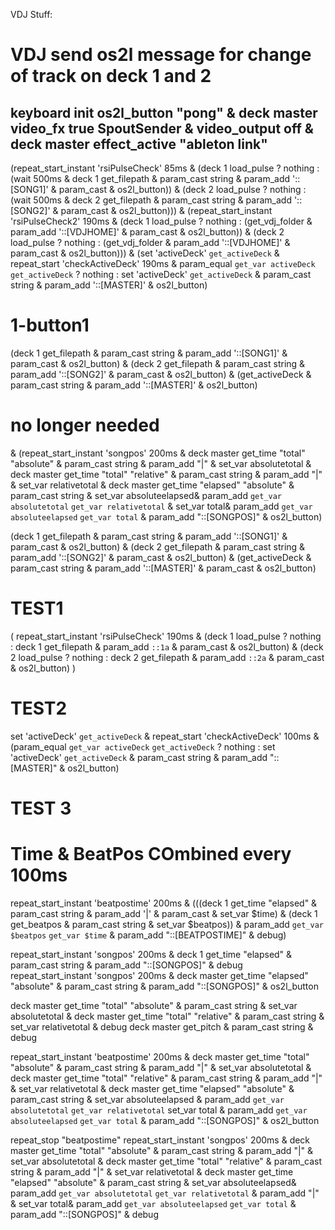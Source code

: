 VDJ Stuff:

# VDJ send os2l message for change of track on deck 1 and 2

keyboard init
os2l_button "pong" & deck master video_fx true SpoutSender & video_output off
& deck master effect_active "ableton link"
-----------------------------------------------------------

(repeat_start_instant 'rsiPulseCheck' 85ms & (deck 1 load_pulse ? nothing : (wait 500ms & deck 1 get_filepath & param_cast string & param_add '::[SONG1]' & param_cast & os2l_button)) & (deck 2 load_pulse ? nothing : (wait 500ms & deck 2 get_filepath & param_cast string & param_add '::[SONG2]' & param_cast & os2l_button)))
& (repeat_start_instant 'rsiPulseCheck2' 190ms & (deck 1 load_pulse ? nothing : (get_vdj_folder & param_add '::[VDJHOME]' & param_cast & os2l_button)) & (deck 2 load_pulse ? nothing : (get_vdj_folder & param_add '::[VDJHOME]' & param_cast & os2l_button)))
& (set 'activeDeck' `get_activeDeck` & repeat_start 'checkActiveDeck' 190ms & param_equal `get_var activeDeck` `get_activeDeck` ? nothing : set 'activeDeck' `get_activeDeck` & param_cast string & param_add '::[MASTER]' & os2l_button)

# 1-button1

(deck 1 get_filepath & param_cast string & param_add '::[SONG1]' & param_cast & os2l_button) & (deck 2 get_filepath & param_cast string & param_add '::[SONG2]' & param_cast & os2l_button) & (get_activeDeck & param_cast string & param_add '::[MASTER]' & os2l_button)

# no longer needed

& (repeat_start_instant 'songpos' 200ms & deck master get_time "total" "absolute" & param_cast string & param_add "|" & set_var absolutetotal & deck master get_time "total" "relative" & param_cast string &  param_add "|" & set_var relativetotal & deck master get_time "elapsed" "absolute" & param_cast string & set_var absoluteelapsed& param_add `get_var absolutetotal` `get_var relativetotal` & set_var total& param_add `get_var absoluteelapsed` `get_var total` & param_add "::[SONGPOS]" & os2l_button)

(deck 1 get_filepath & param_cast string & param_add '::[SONG1]' & param_cast & os2l_button) & (deck 2 get_filepath & param_cast string & param_add '::[SONG2]' & param_cast & os2l_button) & (get_activeDeck & param_cast string & param_add '::[MASTER]' & param_cast & os2l_button)

# TEST1

(
    repeat_start_instant 'rsiPulseCheck' 190ms
    & (deck 1 load_pulse ? nothing : deck 1 get_filepath & param_add `::1a` & param_cast & os2l_button)
    & (deck 2 load_pulse ? nothing : deck 2 get_filepath & param_add `::2a` & param_cast & os2l_button)
)

# TEST2

set 'activeDeck' `get_activeDeck` & repeat_start 'checkActiveDeck' 100ms & (param_equal `get_var activeDeck` `get_activeDeck` ? nothing : set 'activeDeck' `get_activeDeck` & param_cast string & param_add "::[MASTER]" & os2l_button)

# TEST 3

# Time & BeatPos COmbined every 100ms

repeat_start_instant 'beatpostime' 200ms & (((deck 1 get_time "elapsed" & param_cast string & param_add '|' & param_cast & set_var $time) & (deck 1 get_beatpos & param_cast string & set_var $beatpos)) & param_add `get_var $beatpos` `get_var $time` & param_add "::[BEATPOSTIME]" & debug)

repeat_start_instant 'songpos' 200ms & deck 1 get_time "elapsed" & param_cast string & param_add "::[SONGPOS]" & debug
repeat_start_instant 'songpos' 200ms & deck master get_time "elapsed" "absolute" & param_cast string & param_add "::[SONGPOS]" & os2l_button

deck master get_time "total" "absolute" & param_cast string & set_var absolutetotal & deck master get_time "total" "relative" & param_cast string & set_var relativetotal & debug
deck master get_pitch & param_cast string & debug

repeat_start_instant 'beatpostime' 200ms &
deck master get_time "total" "absolute" & param_cast string & param_add "|" & set_var absolutetotal
& deck master get_time "total" "relative" & param_cast string &  param_add "|" & set_var relativetotal
& deck master get_time "elapsed" "absolute" & param_cast string & set_var absoluteelapsed
& param_add `get_var absolutetotal` `get_var relativetotal` set_var total
& param_add `get_var absoluteelapsed` `get_var total` & param_add "::[SONGPOS]"
& os2l_button

repeat_stop "beatpostime"
repeat_start_instant 'songpos' 200ms & deck master get_time "total" "absolute" & param_cast string & param_add "|" & set_var absolutetotal & deck master get_time "total" "relative" & param_cast string &  param_add "|" & set_var relativetotal & deck master get_time "elapsed" "absolute" & param_cast string & set_var absoluteelapsed& param_add `get_var absolutetotal` `get_var relativetotal` & param_add "|" & set_var total& param_add `get_var absoluteelapsed` `get_var total` & param_add "::[SONGPOS]" & debug
